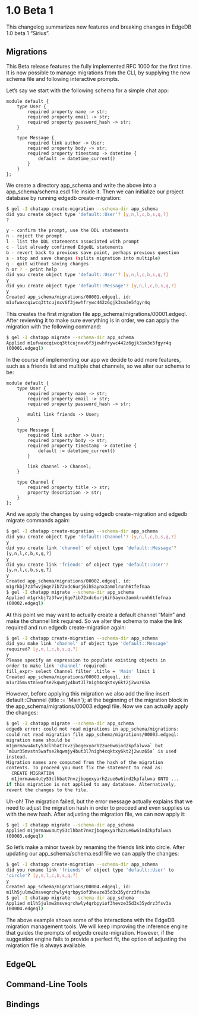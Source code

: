 # 1.0 Beta 1

This changelog summarizes new features and breaking changes in EdgeDB 1.0 beta 1 “Sirius”.

## Migrations

This Beta release features the fully implemented RFC 1000 for the first time. It is now possible to manage migrations from the CLI, by supplying the new schema file and following interactive prompts.

Let’s say we start with the following schema for a simple chat app:

```sdl
module default {
    type User {
        required property name -> str;
        required property email -> str;
        required property password_hash -> str;
    }

    type Message {
        required link author -> User;
        required property body -> str;
        required property timestamp -> datetime {
            default := datetime_current()
        }
    }
};
```

We create a directory app_schema and write the above into a app_schema/schema.esdl file inside it. Then we can initialize our project database by running edgedb create-migration:

```bash
$ gel -I chatapp create-migration --schema-dir app_schema
did you create object type 'default::User'? [y,n,l,c,b,s,q,?]
?

y - confirm the prompt, use the DDL statements
n - reject the prompt
l - list the DDL statements associated with prompt
c - list already confirmed EdgeQL statements
b - revert back to previous save point, perhaps previous question
s - stop and save changes (splits migration into multiple)
q - quit without saving changes
h or ? - print help
did you create object type 'default::User'? [y,n,l,c,b,s,q,?]
y
did you create object type 'default::Message'? [y,n,l,c,b,s,q,?]
y
Created app_schema/migrations/00001.edgeql, id:
m1ufwaxcqiwcq3ttcujnxv6f3jewhfrywc442z6gjk3sm3e5fgyr4q
```

This creates the first migration file app_schema/migrations/00001.edgeql. After reviewing it to make sure everything is in order, we can apply the migration with the following command:

```bash
$ gel -I chatapp migrate --schema-dir app_schema
Applied m1ufwaxcqiwcq3ttcujnxv6f3jewhfrywc442z6gjk3sm3e5fgyr4q
(00001.edgeql)
```

In the course of implementing our app we decide to add more features, such as a friends list and multiple chat channels, so we alter our schema to be:

```sdl
module default {
    type User {
        required property name -> str;
        required property email -> str;
        required property password_hash -> str;

        multi link friends -> User;
    }

    type Message {
        required link author -> User;
        required property body -> str;
        required property timestamp -> datetime {
            default := datetime_current()
        }

        link channel -> Channel;
    }

    type Channel {
        required property title -> str;
        property description -> str;
    }
};
```

And we apply the changes by using edgedb create-migration and edgedb migrate commands again:

```bash
$ gel -I chatapp create-migration --schema-dir app_schema
did you create object type 'default::Channel'? [y,n,l,c,b,s,q,?]
y
did you create link 'channel' of object type 'default::Message'?
[y,n,l,c,b,s,q,?]
y
did you create link 'friends' of object type 'default::User'?
[y,n,l,c,b,s,q,?]
y
Created app_schema/migrations/00002.edgeql, id:
m1grkbj7z3fwvj6qe7ib72xdc6urj6ih5aynx3ammlrunh6tfefnaa
$ gel -I chatapp migrate --schema-dir app_schema
Applied m1grkbj7z3fwvj6qe7ib72xdc6urj6ih5aynx3ammlrunh6tfefnaa
(00002.edgeql)
```

At this point we may want to actually create a default channel “Main” and make the channel link required. So we alter the schema to make the link required and run edgedb create-migration again:

```bash
$ gel -I chatapp create-migration --schema-dir app_schema
did you make link 'channel' of object type 'default::Message'
required? [y,n,l,c,b,s,q,?]
y
Please specify an expression to populate existing objects in
order to make link 'channel' required:
fill_expr> select Channel filter .title = 'Main' limit 1
Created app_schema/migrations/00003.edgeql, id:
m1ur35mvstn5wafse2kqwmjy4but3l7nigh4cqktxy6kt2j2wuz65a
```

However, before applying this migration we also add the line insert default::Channel {title := 'Main'}; at the beginning of the migration block in the app_schema/migrations/00003.edgeql file. Now we can actually apply the changes:

```bash
$ gel -I chatapp migrate --schema-dir app_schema
edgedb error: could not read migrations in app_schema/migrations:
could not read migration file app_schema/migrations/00003.edgeql:
migration name should be `
m1jmrmawu4uty53clhbat7nvzjbogexyarh2zue6w6ind2kpfalwva` but
`m1ur35mvstn5wafse2kqwmjy4but3l7nigh4cqktxy6kt2j2wuz65a` is used
instead.
Migration names are computed from the hash of the migration
contents. To proceed you must fix the statement to read as:
  CREATE MIGRATION
  m1jmrmawu4uty53clhbat7nvzjbogexyarh2zue6w6ind2kpfalwva ONTO ...
if this migration is not applied to any database. Alternatively,
revert the changes to the file.
```

Uh-oh! The migration failed, but the error message actually explains that we need to adjust the migration hash in order to proceed and even supplies us with the new hash. After adjusting the migration file, we can now apply it:

```bash
$ gel -I chatapp migrate --schema-dir app_schema
Applied m1jmrmawu4uty53clhbat7nvzjbogexyarh2zue6w6ind2kpfalwva
(00003.edgeql)
```

So let’s make a minor tweak by renaming the friends link into circle. After updating our app_schema/schema.esdl file we can apply the changes:

```bash
$ gel -I chatapp create-migration --schema-dir app_schema
did you rename link 'friends' of object type 'default::User' to
'circle'? [y,n,l,c,b,s,q,?]
y
Created app_schema/migrations/00004.edgeql, id:
m1lh5julmw2msveqrchwly4qrbpyiof3hevze35d3x35ydrz3fsv3a
$ gel -I chatapp migrate --schema-dir app_schema
Applied m1lh5julmw2msveqrchwly4qrbpyiof3hevze35d3x35ydrz3fsv3a
(00004.edgeql)
```

The above example shows some of the interactions with the EdgeDB migration management tools. We will keep improving the inference engine that guides the prompts of edgedb create-migration. However, if the suggestion engine fails to provide a perfect fit, the option of adjusting the migration file is always available.

## EdgeQL

## Command-Line Tools

## Bindings

